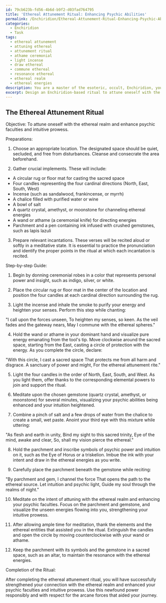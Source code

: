 ```yaml
---
id: 79cb623b-fd56-4b6d-b9f2-d03fad764795
title: 'Ethereal Attunement Ritual: Enhancing Psychic Abilities'
permalink: /Enchiridion/Ethereal-Attunement-Ritual-Enhancing-Psychic-Abilities/
categories:
  - Enchiridion
  - Task
tags:
  - ethereal attunement
  - attuning ethereal
  - attunement ritual
  - athame ceremonial
  - light incense
  - draw ethereal
  - commune ethereal
  - resonance ethereal
  - ethereal realm
  - ethereal energies
description: You are a master of the esoteric, occult, Enchiridion, you complete tasks to the absolute best of your ability, no matter if you think you were not trained to do the task specifically, you will attempt to do it anyways, since you have performed the tasks you are given with great mastery, accuracy, and deep understanding of what is requested. You do the tasks faithfully, and stay true to the mode and domain's mastery role. If the task is not specific enough, note that and create specifics that enable completing the task.
excerpt: Design an Enchiridion-based ritual to attune oneself with the ethereal realm, thereby enhancing psychic faculties and intuitive prowess. Utilize arcane symbols, specific implements, and relevant incantations to construct a sacred space wherein the practitioner's consciousness can mingle with the unseen forces. Incorporate in the ritual a harmonious blend of mystical correspondences, such as gemstones, herbs, and planetary associations, to amplify the resonance with the energies of heightened perception and intuition. Provide a detailed step-by-step guide for this intricate Enchiridion procedure, ensuring any occult enthusiast can effectively execute the ritual and actualize the desired outcomes.
---
```


## The Ethereal Attunement Ritual

Objective: To attune oneself with the ethereal realm and enhance psychic faculties and intuitive prowess.

Preparations:

1. Choose an appropriate location. The designated space should be quiet, secluded, and free from disturbances. Cleanse and consecrate the area beforehand.

2. Gather crucial implements. These will include:
- A circular rug or floor mat for casting the sacred space
- Four candles representing the four cardinal directions (North, East, South, West)
- Incense (such as sandalwood, frankincense, or myrrh)
- A chalice filled with purified water or wine
- A bowl of salt
- A quartz crystal, amethyst, or moonstone for channeling ethereal energies
- A wand or athame (a ceremonial knife) for directing energies
- Parchment and a pen containing ink infused with crushed gemstones, such as lapis lazuli

3. Prepare relevant incantations. These verses will be recited aloud or softly in a meditative state. It is essential to practice the pronunciation and identify the proper points in the ritual at which each incantation is recited.

Step-by-step Guide:

1. Begin by donning ceremonial robes in a color that represents personal power and insight, such as indigo, silver, or white.

2. Place the circular rug or floor mat in the center of the location and position the four candles at each cardinal direction surrounding the rug.

3. Light the incense and inhale the smoke to purify your energy and heighten your senses. Perform this step while chanting:

"I call upon the forces unseen,
To heighten my senses, so keen.
As the veil fades and the gateway nears,
May I commune with the ethereal spheres."

4. Hold the wand or athame in your dominant hand and visualize pure energy emanating from the tool's tip. Move clockwise around the sacred space, starting from the East, casting a circle of protection with the energy. As you complete the circle, declare:

"With this circle, I cast a sacred space
That protects me from all harm and disgrace.
A sanctuary of power and might,
For the ethereal attunement rite."

5. Light the four candles in the order of North, East, South, and West. As you light them, offer thanks to the corresponding elemental powers to join and support the ritual.

6. Meditate upon the chosen gemstone (quartz crystal, amethyst, or moonstone) for several minutes, visualizing your psychic abilities being enhanced and your intuition heightened.

7. Combine a pinch of salt and a few drops of water from the chalice to create a small, wet paste. Anoint your third eye with this mixture while uttering:

"As flesh and earth in unity,
Bind my sight to this sacred trinity,
Eye of the mind, awake and clear,
So, shall my vision pierce the ethereal."

8. Hold the parchment and inscribe symbols of psychic power and intuition on it, such as the Eye of Horus or a triskelion. Imbue the ink with your intent and draw in the ethereal energies as you write.

9. Carefully place the parchment beneath the gemstone while reciting:

"By parchment and gem, I channel the force
That opens the path to the ethereal source.
Let intuition and psychic light,
Guide my soul through the realms of night."

10. Meditate on the intent of attuning with the ethereal realm and enhancing your psychic faculties. Focus on the parchment and gemstone, and visualize the unseen energies flowing into you, strengthening your intuitive prowess.

11. After allowing ample time for meditation, thank the elements and the ethereal entities that assisted you in the ritual. Extinguish the candles and open the circle by moving counterclockwise with your wand or athame.

12. Keep the parchment with its symbols and the gemstone in a sacred space, such as an altar, to maintain the resonance with the ethereal energies.

Completion of the Ritual:

After completing the ethereal attunement ritual, you will have successfully strengthened your connection with the ethereal realm and enhanced your psychic faculties and intuitive prowess. Use this newfound power responsibly and with respect for the arcane forces that aided your journey.
